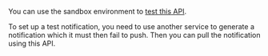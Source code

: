 You can use the sandbox environment to [test this API](https://developer.service.hmrc.gov.uk/api-documentation/assets/common/docs/testing.md).

To set up a test notification, you need to use another service to generate a notification which it must then fail to push. Then you can pull the notification using this API.
